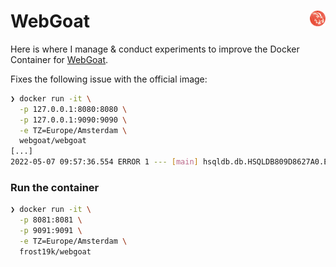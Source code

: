 # WebGoat <img align='right' src="assets/logo-small-round.png" width=5%/>

Here is where I manage & conduct experiments to improve the Docker Container for [WebGoat](https://github.com/WebGoat/WebGoat).

Fixes the following issue with the official image:
```bash
❯ docker run -it \
  -p 127.0.0.1:8080:8080 \
  -p 127.0.0.1:9090:9090 \
  -e TZ=Europe/Amsterdam \
  webgoat/webgoat
[...]
2022-05-07 09:57:36.554 ERROR 1 --- [main] hsqldb.db.HSQLDB809D8627A0.ENGINE: could not reopen database
```

### Run the container
```bash
❯ docker run -it \
  -p 8081:8081 \
  -p 9091:9091 \
  -e TZ=Europe/Amsterdam \
  frost19k/webgoat
```
